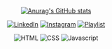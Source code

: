 [<center>![Anurag's GitHub stats](https://github-readme-stats.vercel.app/api?username=WevLucas&show_icons=true&theme=highcontrast)]()


[<center>![LinkedIn](https://img.shields.io/badge/LinkedIn-0077B5?style=for-the-badge&logo=linkedin&logoColor=white)](https://br.linkedin.com/in/weverton-lucas-vieira-nogueira-36975a182)
[![Instagram](https://img.shields.io/badge/Instagram-E4405F?style=for-the-badge&logo=instagram&logoColor=white)](https://www.instagram.com/weverton.exe/)
[![Playlist](https://img.shields.io/badge/Spotify-1ED760?&style=for-the-badge&logo=spotify&logoColor=white)](https://open.spotify.com/playlist/2PGdVpzHxwbV00rRiouOrf?si=-TrenhRRQ5aGGXPvINPEkA&utm_source=whatsapp)

![HTML](https://img.shields.io/badge/HTML-239120?style=for-the-badge&logo=html5&logoColor=white)
![CSS](https://img.shields.io/badge/CSS3-1572B6?style=for-the-badge&logo=css3&logoColor=white)
![Javascript](https://img.shields.io/badge/JavaScript-F7DF1E?style=for-the-badge&logo=javascript&logoColor=black)
